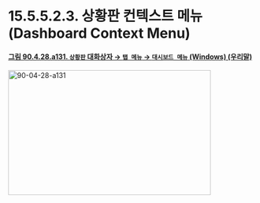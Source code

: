 # 15.5.5.2.3. 상황판 컨텍스트 메뉴(Dashboard Context Menu)

<a id="90-04-28-a131"></a>

#### [그림 90.4.28.a131. `상황판` 대화상자 → `탭 메뉴` → `대시보드 메뉴` (Windows) (우리말)](./90-04-0028-dashboard.md#90-04-28-a131)
<img width="411" height="254" alt="90-04-28-a131" src="https://github.com/user-attachments/assets/41c1de44-e43c-4053-9a98-24b136e68029" />